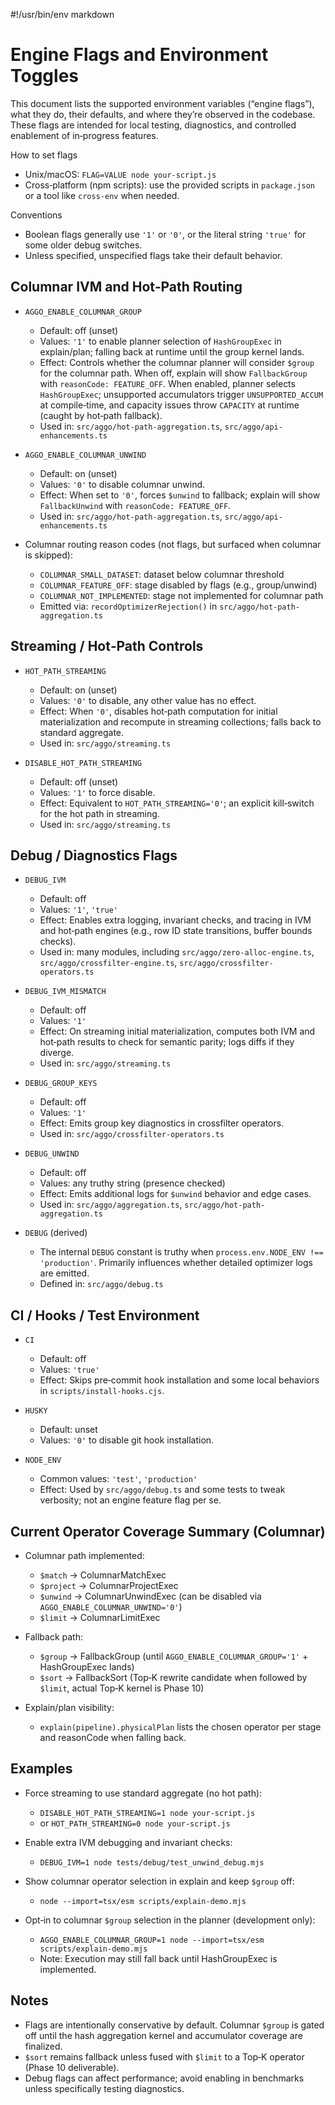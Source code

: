 #!/usr/bin/env markdown

# Engine Flags and Environment Toggles

This document lists the supported environment variables (“engine flags”), what they do, their defaults, and where they’re observed in the codebase. These flags are intended for local testing, diagnostics, and controlled enablement of in‑progress features.

How to set flags

- Unix/macOS: `FLAG=VALUE node your-script.js`
- Cross‑platform (npm scripts): use the provided scripts in `package.json` or a tool like `cross-env` when needed.

Conventions

- Boolean flags generally use `'1'` or `'0'`, or the literal string `'true'` for some older debug switches.
- Unless specified, unspecified flags take their default behavior.

## Columnar IVM and Hot‑Path Routing

- `AGGO_ENABLE_COLUMNAR_GROUP`
  - Default: off (unset)
  - Values: `'1'` to enable planner selection of `HashGroupExec` in explain/plan; falling back at runtime until the group kernel lands.
  - Effect: Controls whether the columnar planner will consider `$group` for the columnar path. When off, explain will show `FallbackGroup` with `reasonCode: FEATURE_OFF`. When enabled, planner selects `HashGroupExec`; unsupported accumulators trigger `UNSUPPORTED_ACCUM` at compile‑time, and capacity issues throw `CAPACITY` at runtime (caught by hot‑path fallback).
  - Used in: `src/aggo/hot-path-aggregation.ts`, `src/aggo/api-enhancements.ts`

- `AGGO_ENABLE_COLUMNAR_UNWIND`
  - Default: on (unset)
  - Values: `'0'` to disable columnar unwind.
  - Effect: When set to `'0'`, forces `$unwind` to fallback; explain will show `FallbackUnwind` with `reasonCode: FEATURE_OFF`.
  - Used in: `src/aggo/hot-path-aggregation.ts`, `src/aggo/api-enhancements.ts`

- Columnar routing reason codes (not flags, but surfaced when columnar is skipped):
  - `COLUMNAR_SMALL_DATASET`: dataset below columnar threshold
  - `COLUMNAR_FEATURE_OFF`: stage disabled by flags (e.g., group/unwind)
  - `COLUMNAR_NOT_IMPLEMENTED`: stage not implemented for columnar path
  - Emitted via: `recordOptimizerRejection()` in `src/aggo/hot-path-aggregation.ts`

## Streaming / Hot‑Path Controls

- `HOT_PATH_STREAMING`
  - Default: on (unset)
  - Values: `'0'` to disable, any other value has no effect.
  - Effect: When `'0'`, disables hot‑path computation for initial materialization and recompute in streaming collections; falls back to standard aggregate.
  - Used in: `src/aggo/streaming.ts`

- `DISABLE_HOT_PATH_STREAMING`
  - Default: off (unset)
  - Values: `'1'` to force disable.
  - Effect: Equivalent to `HOT_PATH_STREAMING='0'`; an explicit kill‑switch for the hot path in streaming.
  - Used in: `src/aggo/streaming.ts`

## Debug / Diagnostics Flags

- `DEBUG_IVM`
  - Default: off
  - Values: `'1'`, `'true'`
  - Effect: Enables extra logging, invariant checks, and tracing in IVM and hot‑path engines (e.g., row ID state transitions, buffer bounds checks).
  - Used in: many modules, including `src/aggo/zero-alloc-engine.ts`, `src/aggo/crossfilter-engine.ts`, `src/aggo/crossfilter-operators.ts`

- `DEBUG_IVM_MISMATCH`
  - Default: off
  - Values: `'1'`
  - Effect: On streaming initial materialization, computes both IVM and hot‑path results to check for semantic parity; logs diffs if they diverge.
  - Used in: `src/aggo/streaming.ts`

- `DEBUG_GROUP_KEYS`
  - Default: off
  - Values: `'1'`
  - Effect: Emits group key diagnostics in crossfilter operators.
  - Used in: `src/aggo/crossfilter-operators.ts`

- `DEBUG_UNWIND`
  - Default: off
  - Values: any truthy string (presence checked)
  - Effect: Emits additional logs for `$unwind` behavior and edge cases.
  - Used in: `src/aggo/aggregation.ts`, `src/aggo/hot-path-aggregation.ts`

- `DEBUG` (derived)
  - The internal `DEBUG` constant is truthy when `process.env.NODE_ENV !== 'production'`. Primarily influences whether detailed optimizer logs are emitted.
  - Defined in: `src/aggo/debug.ts`

## CI / Hooks / Test Environment

- `CI`
  - Default: off
  - Values: `'true'`
  - Effect: Skips pre‑commit hook installation and some local behaviors in `scripts/install-hooks.cjs`.

- `HUSKY`
  - Default: unset
  - Values: `'0'` to disable git hook installation.

- `NODE_ENV`
  - Common values: `'test'`, `'production'`
  - Effect: Used by `src/aggo/debug.ts` and some tests to tweak verbosity; not an engine feature flag per se.

## Current Operator Coverage Summary (Columnar)

- Columnar path implemented:
  - `$match` → ColumnarMatchExec
  - `$project` → ColumnarProjectExec
  - `$unwind` → ColumnarUnwindExec (can be disabled via `AGGO_ENABLE_COLUMNAR_UNWIND='0'`)
  - `$limit` → ColumnarLimitExec

- Fallback path:
  - `$group` → FallbackGroup (until `AGGO_ENABLE_COLUMNAR_GROUP='1'` + HashGroupExec lands)
  - `$sort` → FallbackSort (Top‑K rewrite candidate when followed by `$limit`, actual Top‑K kernel is Phase 10)

- Explain/plan visibility:
  - `explain(pipeline).physicalPlan` lists the chosen operator per stage and reasonCode when falling back.

## Examples

- Force streaming to use standard aggregate (no hot path):
  - `DISABLE_HOT_PATH_STREAMING=1 node your-script.js`
  - or `HOT_PATH_STREAMING=0 node your-script.js`

- Enable extra IVM debugging and invariant checks:
  - `DEBUG_IVM=1 node tests/debug/test_unwind_debug.mjs`

- Show columnar operator selection in explain and keep `$group` off:
  - `node --import=tsx/esm scripts/explain-demo.mjs`

- Opt‑in to columnar `$group` selection in the planner (development only):
  - `AGGO_ENABLE_COLUMNAR_GROUP=1 node --import=tsx/esm scripts/explain-demo.mjs`
  - Note: Execution may still fall back until HashGroupExec is implemented.

## Notes

- Flags are intentionally conservative by default. Columnar `$group` is gated off until the hash aggregation kernel and accumulator coverage are finalized.
- `$sort` remains fallback unless fused with `$limit` to a Top‑K operator (Phase 10 deliverable).
- Debug flags can affect performance; avoid enabling in benchmarks unless specifically testing diagnostics.
